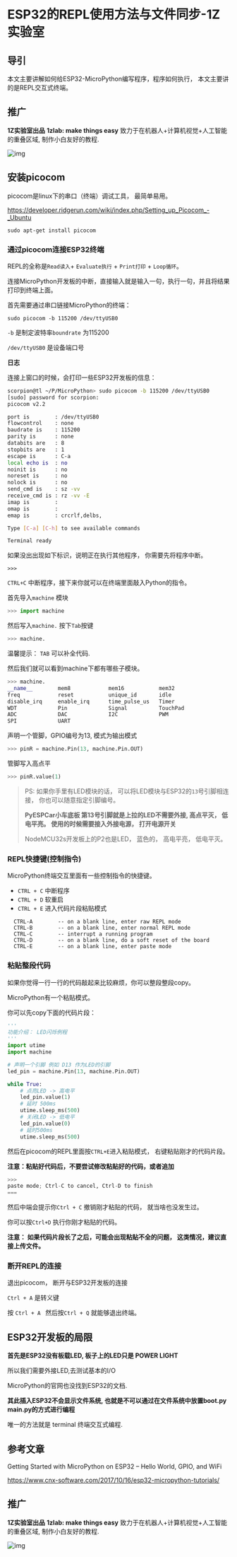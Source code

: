 # ESP32的REPL使用方法与文件同步-1Z实验室



## 导引

本文主要讲解如何给ESP32-MicroPython编写程序，程序如何执行， 本文主要讲的是REPL交互式终端。

## 推广

**1Z实验室出品**
**1zlab: make things easy** 致力于在机器人+计算机视觉+人工智能的重叠区域, 制作小白友好的教程.

![img](https://upload-images.jianshu.io/upload_images/1199728-589a80ff77f380d8.png?imageMogr2/auto-orient/strip%7CimageView2/2/w/1000)




## 安装picocom

picocom是linux下的串口（终端）调试工具， 最简单易用。


https://developer.ridgerun.com/wiki/index.php/Setting_up_Picocom_-_Ubuntu

```
sudo apt-get install picocom
```


### 通过picocom连接ESP32终端

REPL的全称是`Read读入`+ `Evaluate执行` + `Print打印` + `Loop循环`。

连接MicroPython开发板的中断，直接输入就是输入一句，执行一句，并且将结果打印到终端上面。



首先需要通过串口链接MicroPython的终端： 

```
sudo picocom -b 115200 /dev/ttyUSB0
```

`-b` 是制定波特率`boundrate` 为115200

`/dev/ttyUSB0` 是设备端口号



**日志**

连接上窗口的时候，会打印一些ESP32开发板的信息：

```bash
scorpion@tl ~/P/MicroPython> sudo picocom -b 115200 /dev/ttyUSB0
[sudo] password for scorpion: 
picocom v2.2

port is        : /dev/ttyUSB0
flowcontrol    : none
baudrate is    : 115200
parity is      : none
databits are   : 8
stopbits are   : 1
escape is      : C-a
local echo is  : no
noinit is      : no
noreset is     : no
nolock is      : no
send_cmd is    : sz -vv
receive_cmd is : rz -vv -E
imap is        : 
omap is        : 
emap is        : crcrlf,delbs,

Type [C-a] [C-h] to see available commands

Terminal ready
```



如果没出出现如下标识，说明正在执行其他程序， 你需要先将程序中断。

```
>>> 
```

`CTRL+C` 中断程序，接下来你就可以在终端里面敲入Python的指令。

首先导入`machine` 模块

```python
>>> import machine
```

然后写入`machine.`  按下`Tab`按键

```python
>>> machine.
```

温馨提示： `TAB` 可以补全代码.

然后我们就可以看到machine下都有哪些子模块。

```python
>>> machine.
__name__        mem8            mem16           mem32
freq            reset           unique_id       idle
disable_irq     enable_irq      time_pulse_us   Timer
WDT             Pin             Signal          TouchPad
ADC             DAC             I2C             PWM
SPI             UART
```

声明一个管脚，GPIO编号为13, 模式为输出模式
```python
>>> pinR = machine.Pin(13, machine.Pin.OUT)
```
管脚写入高点平
```python
>>> pinR.value(1)
```



> PS: 如果你手里有LED模块的话， 可以将LED模块与ESP32的`13`号引脚相连接， 你也可以随意指定引脚编号。
>
> **PyESPCar小车底板 第13号引脚就是上拉的LED不需要外接,  高点平灭， 低电平亮。 使用的时候需要接入外接电源， 打开电源开关**
>
> NodeMCU32s开发板上的P2也是LED， 蓝色的， 高电平亮， 低电平灭。



### REPL快捷键(控制指令)

MicroPython终端交互里面有一些控制指令的快捷键。

- `CTRL + C` 中断程序
- `CTRL + D` 软重启
- `CTRL + E`  进入代码片段粘贴模式



```
  CTRL-A        -- on a blank line, enter raw REPL mode
  CTRL-B        -- on a blank line, enter normal REPL mode
  CTRL-C        -- interrupt a running program
  CTRL-D        -- on a blank line, do a soft reset of the board
  CTRL-E        -- on a blank line, enter paste mode
```



### 粘贴整段代码

如果你觉得一行一行的代码敲起来比较麻烦，你可以整段整段copy。

MicroPython有一个粘贴模式。

你可以先copy下面的代码片段： 

```python
'''
功能介绍： LED闪烁例程
'''
import utime
import machine

# 声明一个引脚 例如 D13 作为LED的引脚
led_pin = machine.Pin(13, machine.Pin.OUT)

while True:
    # 点亮LED -> 高电平
    led_pin.value(1)
    # 延时 500ms
    utime.sleep_ms(500)
    # 关闭LED -> 低电平
    led_pin.value(0)
    # 延时500ms
    utime.sleep_ms(500)
```



然后在picocom的REPL里面按`CTRL+E`进入粘贴模式， 右键粘贴刚才的代码片段。

**注意：粘贴好代码后，不要尝试修改粘贴好的代码，或者追加**

```python
>>> 
paste mode; Ctrl-C to cancel, Ctrl-D to finish
=== 
```

然后中端会提示你`Ctrl + C` 撤销刚才粘贴的代码， 就当啥也没发生过。

你可以按`Ctrl+D` 执行你刚才粘贴的代码。



**注意： 如果代码片段长了之后，可能会出现粘贴不全的问题， 这类情况，建议直接上传文件。**



### 断开REPL的连接

退出picocom， 断开与ESP32开发板的连接

`Ctrl + A` 是转义键

按 `Ctrl + A ` 然后按`Ctrl + Q` 就能够退出终端。








## ESP32开发板的局限

**首先是ESP32没有板载LED, 板子上的LED只是 POWER LIGHT**


所以我们需要外接LED,去测试基本的I/O

MicroPython的官网也没找到ESP32的文档. 



**其此插入ESP32不会显示文件系统, 也就是不可以通过在文件系统中放置boot.py main.py的方式进行编程**

唯一的方法就是 terminal 终端交互式编程.



## 参考文章



Getting Started with MicroPython on ESP32 – Hello World, GPIO, and WiFi

https://www.cnx-software.com/2017/10/16/esp32-micropython-tutorials/



## 推广

**1Z实验室出品**
**1zlab: make things easy** 致力于在机器人+计算机视觉+人工智能的重叠区域, 制作小白友好的教程.

![img](https://upload-images.jianshu.io/upload_images/1199728-589a80ff77f380d8.png?imageMogr2/auto-orient/strip%7CimageView2/2/w/1000)

